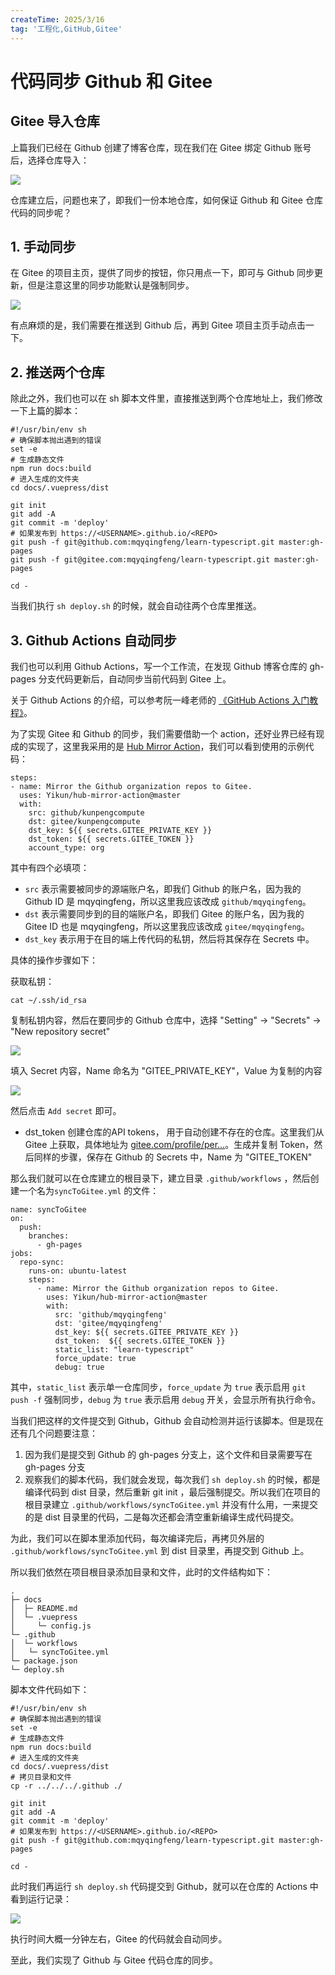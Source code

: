```yaml
---
createTime: 2025/3/16
tag: '工程化,GitHub,Gitee'
---
```

# 代码同步 Github 和 Gitee

Gitee 导入仓库
----------

上篇我们已经在 Github 创建了博客仓库，现在我们在 Gitee 绑定 Github 账号后，选择仓库导入：

![](https://p3-juejin.byteimg.com/tos-cn-i-k3u1fbpfcp/31df2053180041808e8c57a2c65c3acd~tplv-k3u1fbpfcp-zoom-in-crop-mark:4536:0:0:0.image)

仓库建立后，问题也来了，即我们一份本地仓库，如何保证 Github 和 Gitee 仓库代码的同步呢？

1\. 手动同步
--------

在 Gitee 的项目主页，提供了同步的按钮，你只用点一下，即可与 Github 同步更新，但是注意这里的同步功能默认是强制同步。

![](https://p3-juejin.byteimg.com/tos-cn-i-k3u1fbpfcp/8ff8fca7e13445eb8b3f16f906e14029~tplv-k3u1fbpfcp-zoom-in-crop-mark:4536:0:0:0.image)

有点麻烦的是，我们需要在推送到 Github 后，再到 Gitee 项目主页手动点击一下。

2\. 推送两个仓库
----------

除此之外，我们也可以在 sh 脚本文件里，直接推送到两个仓库地址上，我们修改一下上篇的脚本：

```
#!/usr/bin/env sh
# 确保脚本抛出遇到的错误
set -e
# 生成静态文件
npm run docs:build
# 进入生成的文件夹
cd docs/.vuepress/dist

git init
git add -A
git commit -m 'deploy'
# 如果发布到 https://<USERNAME>.github.io/<REPO>
git push -f git@github.com:mqyqingfeng/learn-typescript.git master:gh-pages
git push -f git@gitee.com:mqyqingfeng/learn-typescript.git master:gh-pages

cd -

```

当我们执行 `sh deploy.sh` 的时候，就会自动往两个仓库里推送。

3\. Github Actions 自动同步
-----------------------

我们也可以利用 Github Actions，写一个工作流，在发现 Github 博客仓库的 gh-pages 分支代码更新后，自动同步当前代码到 Gitee 上。

关于 Github Actions 的介绍，可以参考阮一峰老师的 [《GitHub Actions 入门教程》](https://link.juejin.cn/?target=http%3A%2F%2Fwww.ruanyifeng.com%2Fblog%2F2019%2F09%2Fgetting-started-with-github-actions.html "http://www.ruanyifeng.com/blog/2019/09/getting-started-with-github-actions.html")。

为了实现 Gitee 和 Github 的同步，我们需要借助一个 action，还好业界已经有现成的实现了，这里我采用的是 [Hub Mirror Action](https://link.juejin.cn/?target=https%3A%2F%2Fgithub.com%2FYikun%2Fhub-mirror-action "https://github.com/Yikun/hub-mirror-action")，我们可以看到使用的示例代码：

```
steps:
- name: Mirror the Github organization repos to Gitee.
  uses: Yikun/hub-mirror-action@master
  with:
    src: github/kunpengcompute
    dst: gitee/kunpengcompute
    dst_key: ${{ secrets.GITEE_PRIVATE_KEY }}
    dst_token: ${{ secrets.GITEE_TOKEN }}
    account_type: org

```

其中有四个必填项：

* `src` 表示需要被同步的源端账户名，即我们 Github 的账户名，因为我的 Github ID 是 mqyqingfeng，所以这里我应该改成 `github/mqyqingfeng`。
* `dst` 表示需要同步到的目的端账户名，即我们 Gitee 的账户名，因为我的 Gitee ID 也是 mqyqingfeng，所以这里我应该改成 `gitee/mqyqingfeng`。
* `dst_key` 表示用于在目的端上传代码的私钥，然后将其保存在 Secrets 中。

具体的操作步骤如下：

获取私钥：

```
cat ~/.ssh/id_rsa

```

复制私钥内容，然后在要同步的 Github 仓库中，选择 "Setting" -> "Secrets" -> "New repository secret"

![](https://p3-juejin.byteimg.com/tos-cn-i-k3u1fbpfcp/169b90d76f984e91b559db0526b6093f~tplv-k3u1fbpfcp-zoom-in-crop-mark:4536:0:0:0.image)

填入 Secret 内容，Name 命名为 "GITEE\_PRIVATE\_KEY"，Value 为复制的内容[](https://link.juejin.cn/?target=https%3A%2F%2Flovelijunyi.gitee.io%2Fposts%2F6b66.html "https://lovelijunyi.gitee.io/posts/6b66.html")

![](https://p3-juejin.byteimg.com/tos-cn-i-k3u1fbpfcp/dd7c9a36422a47a1a93f1155c5fceee9~tplv-k3u1fbpfcp-zoom-in-crop-mark:4536:0:0:0.image)

然后点击 `Add secret` 即可。

* dst\_token 创建仓库的API tokens， 用于自动创建不存在的仓库。这里我们从 Gitee 上获取，具体地址为 [gitee.com/profile/per…](https://link.juejin.cn/?target=https%3A%2F%2Fgitee.com%2Fprofile%2Fpersonal_access_tokens "https://gitee.com/profile/personal_access_tokens")。生成并复制 Token，然后同样的步骤，保存在 Github 的 Secrets 中，Name 为 "GITEE\_TOKEN"

那么我们就可以在仓库建立的根目录下，建立目录 `.github/workflows` ，然后创建一个名为`syncToGitee.yml` 的文件：

```
name: syncToGitee
on:
  push:
    branches:
      - gh-pages
jobs:
  repo-sync:
    runs-on: ubuntu-latest
    steps:
      - name: Mirror the Github organization repos to Gitee.
        uses: Yikun/hub-mirror-action@master
        with:
          src: 'github/mqyqingfeng'
          dst: 'gitee/mqyqingfeng'
          dst_key: ${{ secrets.GITEE_PRIVATE_KEY }}
          dst_token:  ${{ secrets.GITEE_TOKEN }}
          static_list: "learn-typescript"
          force_update: true
          debug: true

```

其中，`static_list` 表示单一仓库同步，`force_update` 为 `true` 表示启用 `git push -f` 强制同步，`debug` 为 `true` 表示启用 `debug` 开关，会显示所有执行命令。

当我们把这样的文件提交到 Github，Github 会自动检测并运行该脚本。但是现在还有几个问题要注意：

1. 因为我们是提交到 Github 的 gh-pages 分支上，这个文件和目录需要写在 gh-pages 分支
2. 观察我们的脚本代码，我们就会发现，每次我们 `sh deploy.sh` 的时候，都是编译代码到 dist 目录，然后重新 git init ，最后强制提交。所以我们在项目的根目录建立 `.github/workflows/syncToGitee.yml` 并没有什么用，一来提交的是 dist 目录里的代码，二是每次还都会清空重新编译生成代码提交。

为此，我们可以在脚本里添加代码，每次编译完后，再拷贝外层的 `.github/workflows/syncToGitee.yml` 到 dist 目录里，再提交到 Github 上。

所以我们依然在项目根目录添加目录和文件，此时的文件结构如下：

```
.
├─ docs
│  ├─ README.md
│  └─ .vuepress
│     └─ config.js
└─ .github
│  └─ workflows
│   └─ syncToGitee.yml
└─ package.json
└─ deploy.sh

```

脚本文件代码如下：

```
#!/usr/bin/env sh
# 确保脚本抛出遇到的错误
set -e
# 生成静态文件
npm run docs:build
# 进入生成的文件夹
cd docs/.vuepress/dist
# 拷贝目录和文件
cp -r ../../../.github ./

git init
git add -A
git commit -m 'deploy'
# 如果发布到 https://<USERNAME>.github.io/<REPO>
git push -f git@github.com:mqyqingfeng/learn-typescript.git master:gh-pages

cd -

```

此时我们再运行 `sh deploy.sh` 代码提交到 Github，就可以在仓库的 Actions 中看到运行记录：

![](https://p3-juejin.byteimg.com/tos-cn-i-k3u1fbpfcp/26191fae032f4d4cb6968432d808246c~tplv-k3u1fbpfcp-zoom-in-crop-mark:4536:0:0:0.image)

执行时间大概一分钟左右，Gitee 的代码就会自动同步。

至此，我们实现了 Github 与 Gitee 代码仓库的同步。
